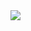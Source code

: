 <img src="http://yuml.me/diagram/scruffy/class/[User|+Forename+;Surname;+HashedPassword;-Salt|+Login();+Logout()]" >
